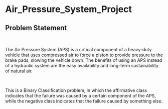 # Air_Pressure_System_Project

<h2>Problem Statement</h2>
<br>
<p>The Air Pressure System (APS) is a critical component of a heavy-duty vehicle that uses compressed air to force a piston to provide pressure to the brake pads, slowing the vehicle down. The benefits of using an APS instead of a hydraulic system are the easy availability and long-term sustainability of natural air.</p>
<br>
<p>This is a Binary Classification problem, in which the affirmative class indicates that the failure was caused by a certain component of the APS, while the negative class indicates that the failure caused by something else.</p>
